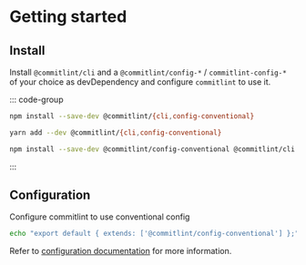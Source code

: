 # Getting started

## Install

Install `@commitlint/cli` and a `@commitlint/config-*` / `commitlint-config-*` of your choice as devDependency and configure `commitlint` to use it.

::: code-group

```sh [npm]
npm install --save-dev @commitlint/{cli,config-conventional}
```

```sh [yarn]
yarn add --dev @commitlint/{cli,config-conventional}
```

```sh [npm (Windows)]
npm install --save-dev @commitlint/config-conventional @commitlint/cli
```

:::

## Configuration

Configure commitlint to use conventional config

```sh
echo "export default { extends: ['@commitlint/config-conventional'] };" > commitlint.config.js
```

Refer to [configuration documentation](/reference/configuration) for more information.
